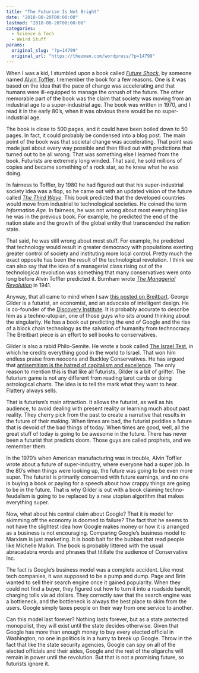 ```yaml
---
title: "The Futurism Is Not Bright"
date: "2018-08-20T00:00:00"
lastmod: "2018-08-20T00:00:00"
categories:
  - Science & Tech
  - Weird Stuff
params:
  original_slug: "?p=14799"
  original_url: "https://thezman.com/wordpress/?p=14799"
---
```


When I was a kid, I stumbled upon a book called [*Future
Shock*](https://www.amazon.com/Future-Shock-Alvin-Toffler/dp/0553277375),
by someone named [Alvin
Toffler](https://en.wikipedia.org/wiki/Alvin_Toffler). I remember the
book for a few reasons. One is it was based on the idea that the pace of
change was accelerating and that humans were ill-equipped to manage the
onrush of the future. The other memorable part of the book was the claim
that society was moving from an industrial age to a super-industrial
age. The book was written in 1970, and I read it in the early 80’s, when
it was obvious there would be no super-industrial age.

The book is close to 500 pages, and it could have been boiled down to 50
pages. In fact, it could probably be condensed into a blog post. The
main point of the book was that societal change was accelerating. That
point was made just about every way possible and then filled out with
predictions that turned out to be all wrong. That was something else I
learned from the book. Futurists are extremely long winded. That said,
he sold millions of copies and became something of a rock star, so he
knew what he was doing.

In fairness to Toffler, by 1980 he had figured out that his
super-industrial society idea was a flop, so he came out with an updated
vision of the future called [*The Third
Wave*](https://www.amazon.com/Third-Wave-Alvin-Toffler/dp/0553246984).
This book predicted that the developed countries would move from
industrial to technological societies. He coined the term *Information
Age*. In fairness, he was not wrong about most everything like he was in
the previous book. For example, he predicted the end of the nation state
and the growth of the global entity that transcended the nation state.

That said, he was still wrong about most stuff. For example, he
predicted that technology would result in greater democracy with
populations exerting greater control of society and instituting more
local control. Pretty much the exact opposite has been the result of the
technological revolution. I think we can also say that the idea of a
managerial class rising out of the technological revolution was
something that many conservatives were onto long before Alvin Toffler
predicted it. Burnham wrote [*The Managerial
Revolution*](https://www.amazon.com/Managerial-Revolution-What-Happening-World/dp/0837156785)
in 1941.

Anyway, that all came to mind when I saw [this posted on
Breitbart](https://www.breitbart.com/tech/2018/08/17/george-gilder-google-repeats-marxs-errors-is-usurping-human-minds/).
George Gilder is a futurist, an economist, and an advocate of
intelligent design. He is co-founder of the [Discovery
Institute](https://en.wikipedia.org/wiki/Discovery_Institute). It is
probably accurate to describe him as a techno-utopian, one of those guys
who sits around thinking about the singularity. He has a book out
predicting the end of Google and the rise of a block chain technology as
the salvation of humanity from technocracy. The Breitbart piece is an
effort to sell books to conservatives.

Gilder is also a rabid Philo-Semite. He wrote a book called [The Israel
Test](https://www.amazon.com/Israel-Test-George-Gilder/dp/0980076358),
in which he credits everything good in the world to Israel. That won him
endless praise from neocons and Buckley Conservatives. He has argued
that [antisemitism is the hatred of capitalism and
excellence](https://www.nationalreview.com/2009/07/choosing-chosen-people-interview/).
The only reason to mention this is that like all futurists, Gilder is a
bit of grifter. The futurism game is not any different from reading
tarot cards or doing astrological charts. The idea is to tell the mark
what they want to hear. Flattery always sells.

That is futurism’s main attraction. It allows the futurist, as well as
his audience, to avoid dealing with present reality or learning much
about past reality. They cherry pick from the past to create a narrative
that results in the future of their making. When times are bad, the
futurist peddles a future that is devoid of the bad things of today.
When times are good, well, all the great stuff of today is going to be
awesome in the future. There has never been a futurist that predicts
doom. Those guys are called prophets, and we remember them.

In the 1970’s when American manufacturing was in trouble, Alvin Toffler
wrote about a future of super-industry, where everyone had a super job.
In the 80’s when things were looking up, the future was going to be even
more super. The futurist is primarily concerned with future earnings,
and no one is buying a book or paying for a speech about how crappy
things are going to be in the future. That is why Gilder is out with a
book claiming techno-feudalism is going to be replaced by a new utopian
algorithm that makes everything super.

Now, what about his central claim about Google? That it is model for
skimming off the economy is doomed to failure? The fact that he seems to
not have the slightest idea how Google makes money or how it is arranged
as a business is not encouraging. Comparing Google’s business model to
Marxism is just marketing. It is boob bait for the bubbas that read
people like Michelle Malkin. The book is probably littered with the
usual abracadabra words and phrases that titillate the audience of
Conservative Inc.

The fact is Google’s business model was a complete accident. Like most
tech companies, it was supposed to be a pump and dump. Page and Brin
wanted to sell their search engine once it gained popularity. When they
could not find a buyer, they figured out how to turn it into a roadside
bandit, charging tolls via ad dollars. They correctly saw that the
search engine was a bottleneck, and the bottleneck is always the best
place to skim from the users. Google simply taxes people on their way
from one service to another.

Can this model last forever? Nothing lasts forever, but as a state
protected monopolist, they will exist until the state decides otherwise.
Given that Google has more than enough money to buy every elected
official in Washington, no one in politics is in a hurry to break up
Google. Throw in the fact that like the state security agencies, Google
can spy on all of the elected officials and their aides, Google and the
rest of the oligarchs will remain in power until the revolution. But
that is not a promising future, so futurists ignore it.
